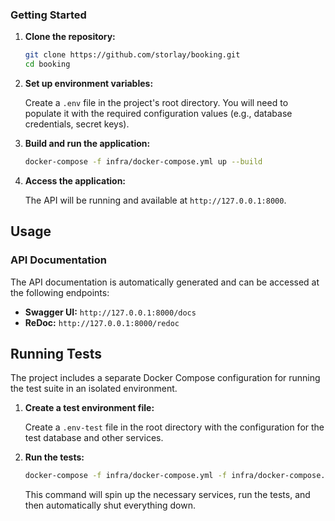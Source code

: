 ### Getting Started

1.  **Clone the repository:**
    ```bash
    git clone https://github.com/storlay/booking.git
    cd booking
    ```

2.  **Set up environment variables:**

    Create a `.env` file in the project's root directory. You will need to populate it with the required configuration values (e.g., database credentials, secret keys).

3.  **Build and run the application:**
    ```bash
    docker-compose -f infra/docker-compose.yml up --build
    ```

4.  **Access the application:**

    The API will be running and available at `http://127.0.0.1:8000`.

## Usage

### API Documentation

The API documentation is automatically generated and can be accessed at the following endpoints:

-   **Swagger UI:** `http://127.0.0.1:8000/docs`
-   **ReDoc:** `http://127.0.0.1:8000/redoc`

## Running Tests

The project includes a separate Docker Compose configuration for running the test suite in an isolated environment.

1.  **Create a test environment file:**

    Create a `.env-test` file in the root directory with the configuration for the test database and other services.

2.  **Run the tests:**
    ```bash
    docker-compose -f infra/docker-compose.yml -f infra/docker-compose.test.yml up --build --abort-on-container-exit
    ```
    This command will spin up the necessary services, run the tests, and then automatically shut everything down.